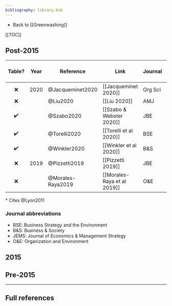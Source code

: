 ```yaml
---
bibliography: library.bib
---
```


* Back to [[Greenwashing]]

[[_TOC_]]

## Post-2015

Table?              | Year  | Reference         | Link                          | Journal   | Cites L&M 2015?       
:-:                 | ---   | -------           | -----                         | ---       | :-:                   
:x:                 | 2020  | @Jacqueminet2020  | [[Jacqueminet 2020]]          | Org Sci   | :x:                   
:x:                 |       | @Liu2020          | [[Liu 2020]]                  | AMJ       | :x:                   
:heavy_check_mark:  |       | @Szabo2020        | [[Szabo & Webster 2020]]      | JBE       | :x:                   
:heavy_check_mark:  |       | @Torelli2020      | [[Torelli et al 2020]]        | BSE       | :heavy_check_mark:    
:heavy_check_mark:  |       | @Winkler2020      | [[Winkler et al 2020]]        | B&S       | :heavy_check_mark:    
:x:                 | 2019  | @Pizzetti2019     | [[Pizzetti 2019]]             | JBE       | :x: *
:x:                 |       | @Morales-Raya2019 | [[Morales-Raya et al 2019]]   | O&E       | :x: *

\* Cites @Lyon2011

### Journal abbreviations

* BSE: Business Strategy and the Environment
* B&S: Business & Society
* JEMS: Journal of Economics & Management Strategy
* O&E: Organization and Environment

## 2015

## Pre-2015

---

## Full references